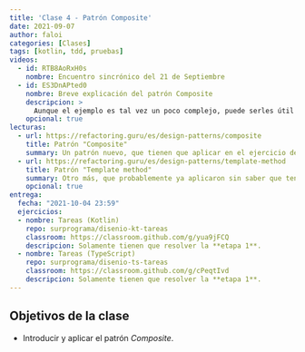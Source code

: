 ```yaml
---
title: 'Clase 4 - Patrón Composite'
date: 2021-09-07
author: faloi
categories: [Clases]
tags: [kotlin, tdd, pruebas]
videos:
  - id: RTB8AoRxH0s
    nombre: Encuentro sincrónico del 21 de Septiembre
  - id: ES3DnAPted0
    nombre: Breve explicación del patrón Composite
    descripcion: >
      Aunque el ejemplo es tal vez un poco complejo, puede serles útil la explicación en video.
    opcional: true
lecturas:
  - url: https://refactoring.guru/es/design-patterns/composite
    title: Patrón "Composite"
    summary: Un patrón nuevo, que tienen que aplicar en el ejercicio de la semana.
  - url: https://refactoring.guru/es/design-patterns/template-method
    title: Patrón "Template method"
    summary: Otro más, que probablemente ya aplicaron sin saber que tenía un nombre.
    opcional: true
entrega:
  fecha: "2021-10-04 23:59"
  ejercicios:
  - nombre: Tareas (Kotlin)
    repo: surprograma/disenio-kt-tareas
    classroom: https://classroom.github.com/g/yua9jFCQ
    descripcion: Solamente tienen que resolver la **etapa 1**.
  - nombre: Tareas (TypeScript)
    repo: surprograma/disenio-ts-tareas
    classroom: https://classroom.github.com/g/cPeqtIvd
    descripcion: Solamente tienen que resolver la **etapa 1**.
---
```


## Objetivos de la clase

* Introducir y aplicar el patrón _Composite_.

